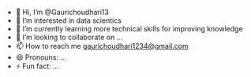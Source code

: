 - 👋 Hi, I’m @Gaurichoudhari13
- 👀 I’m interested in data scientics 
- 🌱 I’m currently learning more technical skills for improving knowledge 
- 💞️ I’m looking to collaborate on ...
- 📫 How to reach me gaurichoudhari1234@gmail.com
- 😄 Pronouns: ...
- ⚡ Fun fact: ...

<!---
Gaurichoudhari13/Gaurichoudhari13 is a ✨ special ✨ repository because its `README.md` (this file) appears on your GitHub profile.
You can click the Preview link to take a look at your changes.
--->
